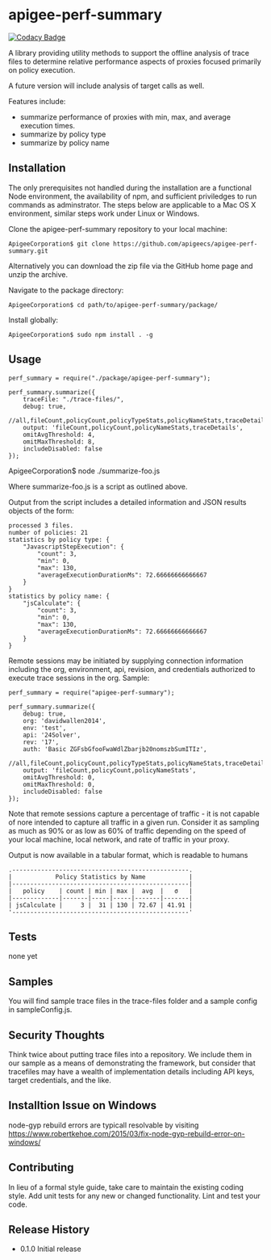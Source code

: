 apigee-perf-summary
===================

[![Codacy Badge](https://api.codacy.com/project/badge/Grade/7aa88006f019454c84eec8b85d06a92e)](https://www.codacy.com/app/dallen/apigee-perf-summary?utm_source=github.com&amp;utm_medium=referral&amp;utm_content=apigeecs/apigee-perf-summary&amp;utm_campaign=Badge_Grade)

A  library providing utility methods to support the offline analysis of trace files to determine relative performance aspects of proxies focused primarily on policy execution.

A future version will include analysis of target calls as well.

Features include:
* summarize performance of proxies with min, max, and average execution times.
* summarize by policy type
* summarize by policy name


## Installation

The only prerequisites not handled during the installation are a functional Node environment, the availability of npm, and sufficient priviledges to run commands as adminstrator. The steps below are applicable to a Mac OS X environment, similar steps work under Linux or Windows. 
	
Clone the apigee-perf-summary repository to your local machine:

	ApigeeCorporation$ git clone https://github.com/apigeecs/apigee-perf-summary.git

Alternatively you can download the zip file via the GitHub home page and unzip the archive.

Navigate to the package directory:

	ApigeeCorporation$ cd path/to/apigee-perf-summary/package/

Install globally:

	ApigeeCorporation$ sudo npm install . -g

## Usage

	perf_summary = require("./package/apigee-perf-summary");
 
	perf_summary.summarize({
	    traceFile: "./trace-files/",
	    debug: true,
	    //all,fileCount,policyCount,policyTypeStats,policyNameStats,traceDetails
	    output: 'fileCount,policyCount,policyNameStats,traceDetails',
	    omitAvgThreshold: 4,
	    omitMaxThreshold: 8,
	    includeDisabled: false
	});

ApigeeCorporation$ node ./summarize-foo.js

Where summarize-foo.js is a script as outlined above.

Output from the script includes a detailed information and JSON results objects of the form:

	processed 3 files.
	number of policies: 21
	statistics by policy type: {
	    "JavascriptStepExecution": {
	        "count": 3,
	        "min": 0,
	        "max": 130,
	        "averageExecutionDurationMs": 72.66666666666667
	    }
	}
	statistics by policy name: {
	    "jsCalculate": {
	        "count": 3,
	        "min": 0,
	        "max": 130,
	        "averageExecutionDurationMs": 72.66666666666667
	    }
	}

Remote sessions may be initiated by supplying connection information including the org, environment, api, revision, and credentials authorized to execute trace sessions in the org. Sample:

	perf_summary = require("apigee-perf-summary");

	perf_summary.summarize({
	    debug: true,
	    org: 'davidwallen2014',
	    env: 'test',
	    api: '24Solver',
	    rev: '17',
	    auth: 'Basic ZGFsbGfooFwaWdlZbarjb20nomszbSumITIz',
	    //all,fileCount,policyCount,policyTypeStats,policyNameStats,traceDetails
	    output: 'fileCount,policyCount,policyNameStats',
	    omitAvgThreshold: 0,
	    omitMaxThreshold: 0,
	    includeDisabled: false
	});

Note that remote sessions capture a percentage of traffic - it is not capable of nore intended to capture all traffic in a given run. Consider it as sampling as much as 90% or as low as 60% of traffic depending on the speed of your local machine, local network, and rate of traffic in your proxy.


Output is now available in a tabular format, which is readable to humans

    .-------------------------------------------------.
    |            Policy Statistics by Name            |
    |-------------------------------------------------|
    |   policy    | count | min | max |  avg  |   σ   |
    |-------------|-------|-----|-----|-------|-------|
    | jsCalculate |     3 |  31 | 130 | 72.67 | 41.91 |
    '-------------------------------------------------'

## Tests

  none yet

## Samples

You will find sample trace files in the trace-files folder and a sample config in sampleConfig.js.

## Security Thoughts

Think twice about putting trace files into a repository. We include them in our sample as a means of demonstrating the framework, but consider that tracefiles may have a wealth of implementation details including API keys, target credentials, and the like. 

## Installtion Issue on Windows

node-gyp rebuild errors are typicall resolvable by visiting https://www.robertkehoe.com/2015/03/fix-node-gyp-rebuild-error-on-windows/

## Contributing

In lieu of a formal style guide, take care to maintain the existing coding style.
Add unit tests for any new or changed functionality. Lint and test your code.

## Release History

* 0.1.0 Initial release
